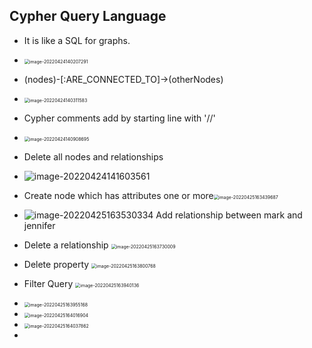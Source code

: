 ## Cypher Query Language

* It is like a SQL for graphs.

* <img src="C:\Users\mrtkr\AppData\Roaming\Typora\typora-user-images\image-20220424140207291.png" alt="image-20220424140207291" style="zoom:50%;" />

* (nodes)-[:ARE_CONNECTED_TO]->(otherNodes)

* <img src="C:\Users\mrtkr\AppData\Roaming\Typora\typora-user-images\image-20220424140311583.png" alt="image-20220424140311583" style="zoom: 50%;" />

* Cypher comments add by starting line with '//'

* <img src="C:\Users\mrtkr\AppData\Roaming\Typora\typora-user-images\image-20220424140908695.png" alt="image-20220424140908695" style="zoom:50%;" />

* Delete all nodes and relationships

* ![image-20220424141603561](C:\Users\mrtkr\AppData\Roaming\Typora\typora-user-images\image-20220424141603561.png)

  

* Create node which has attributes one or more<img src="C:\Users\mrtkr\AppData\Roaming\Typora\typora-user-images\image-20220425163439687.png" alt="image-20220425163439687" style="zoom:50%;" />
* ![image-20220425163530334](C:\Users\mrtkr\AppData\Roaming\Typora\typora-user-images\image-20220425163530334.png) Add relationship between mark and jennifer 
* Delete a relationship <img src="C:\Users\mrtkr\AppData\Roaming\Typora\typora-user-images\image-20220425163730009.png" alt="image-20220425163730009" style="zoom:50%;" />
* Delete property <img src="C:\Users\mrtkr\AppData\Roaming\Typora\typora-user-images\image-20220425163800768.png" alt="image-20220425163800768" style="zoom:50%;" />
* Filter Query <img src="C:\Users\mrtkr\AppData\Roaming\Typora\typora-user-images\image-20220425163940136.png" alt="image-20220425163940136" style="zoom:50%;" />
* <img src="C:\Users\mrtkr\AppData\Roaming\Typora\typora-user-images\image-20220425163955168.png" alt="image-20220425163955168" style="zoom: 50%;" />
* <img src="C:\Users\mrtkr\AppData\Roaming\Typora\typora-user-images\image-20220425164016904.png" alt="image-20220425164016904" style="zoom:50%;" />
* <img src="C:\Users\mrtkr\AppData\Roaming\Typora\typora-user-images\image-20220425164037862.png" alt="image-20220425164037862" style="zoom:50%;" />
* 
